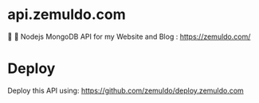 # api.zemuldo.com
:rocket: :rocket: Nodejs MongoDB API for my Website and Blog : https://zemuldo.com/

# Deploy

Deploy this API using: https://github.com/zemuldo/deploy.zemuldo.com
